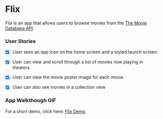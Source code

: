 # Flix

Flix is an app that allows users to browse movies from the [The Movie Database API](http://docs.themoviedb.apiary.io/#).

### User Stories

- [x] User sees an app icon on the home screen and a styled launch screen.
- [x] User can view and scroll through a list of movies now playing in theaters.
- [x] User can view the movie poster image for each movie.
- [X] User can also see movies in a collection view


### App Walkthough GIF

For a short demo, click here: <a href="https://app-screenshots-jose-alarcon-chacon.s3.us-east-2.amazonaws.com/Flix+Demo+-+Oct+18.gif">Flix Demo</a>


